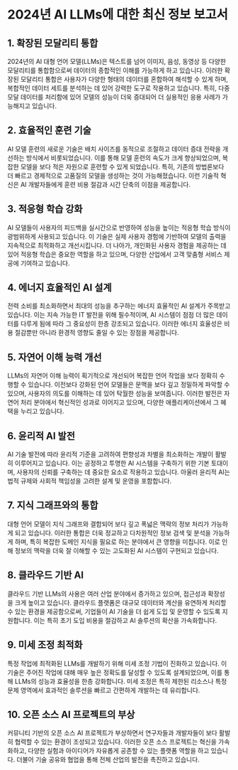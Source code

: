 # 2024년 AI LLMs에 대한 최신 정보 보고서

## 1. 확장된 모달리티 통합
2024년의 AI 대형 언어 모델(LLMs)은 텍스트를 넘어 이미지, 음성, 동영상 등 다양한 모달리티를 통합함으로써 데이터의 종합적인 이해를 가능하게 하고 있습니다. 이러한 확장된 모달리티 통합은 사용자가 다양한 형태의 데이터를 혼합하여 해석할 수 있게 하며, 복합적인 데이터 세트를 분석하는 데 있어 강력한 도구로 작용하고 있습니다. 특히, 다중 모달 데이터를 처리함에 있어 모델의 성능이 더욱 증대되어 더 실용적인 응용 사례가 가능해지고 있습니다.

## 2. 효율적인 훈련 기술
AI 모델 훈련의 새로운 기술은 배치 사이즈를 동적으로 조절하고 데이터 증대 전략을 개선하는 방식에서 비롯되었습니다. 이를 통해 모델 훈련의 속도가 크게 향상되었으며, 복잡한 모델을 보다 적은 자원으로 훈련할 수 있게 되었습니다. 특히, 기존의 방법론보다 더 빠르고 경제적으로 고품질의 모델을 생성하는 것이 가능해졌습니다. 이런 기술적 혁신은 AI 개발자들에게 훈련 비용 절감과 시간 단축의 이점을 제공합니다.

## 3. 적응형 학습 강화
AI 모델들이 사용자의 피드백을 실시간으로 반영하여 성능을 높이는 적응형 학습 방식이 광범위하게 사용되고 있습니다. 이 기술은 실제 사용자 경험에 기반하여 모델의 출력을 지속적으로 최적화하고 개선시킵니다. 더 나아가, 개인화된 사용자 경험을 제공하는 데 있어 적응형 학습은 중요한 역할을 하고 있으며, 다양한 산업에서 고객 맞춤형 서비스 제공에 기여하고 있습니다.

## 4. 에너지 효율적인 AI 설계
전력 소비를 최소화하면서 최대의 성능을 추구하는 에너지 효율적인 AI 설계가 주목받고 있습니다. 이는 지속 가능한 IT 발전을 위해 필수적이며, AI 시스템이 점점 더 많은 데이터를 다루게 됨에 따라 그 중요성이 한층 강조되고 있습니다. 이러한 에너지 효율성은 비용 절감뿐만 아니라 환경적 영향도 줄일 수 있는 장점을 제공합니다.

## 5. 자연어 이해 능력 개선
LLMs의 자연어 이해 능력이 획기적으로 개선되어 복잡한 언어 작업을 보다 정확히 수행할 수 있습니다. 이전보다 강화된 언어 모델들은 문맥을 보다 깊고 정밀하게 파악할 수 있으며, 사용자의 의도를 이해하는 데 있어 탁월한 성능을 보여줍니다. 이러한 발전은 자연어 처리 분야에서 혁신적인 성과로 이어지고 있으며, 다양한 애플리케이션에서 그 혜택을 누리고 있습니다.

## 6. 윤리적 AI 발전
AI 기술 발전에 따라 윤리적 기준을 고려하여 편향성과 차별을 최소화하는 개발이 활발히 이루어지고 있습니다. 이는 공정하고 투명한 AI 시스템을 구축하기 위한 기본 토대이며, 사용자의 신뢰를 구축하는 데 중요한 요소로 작용하고 있습니다. 아울러 윤리적 AI는 법적 규제와 사회적 책임성을 고려한 설계 및 운영을 포함합니다.

## 7. 지식 그래프와의 통합
대형 언어 모델이 지식 그래프와 결합되어 보다 깊고 폭넓은 맥락의 정보 처리가 가능하게 되고 있습니다. 이러한 통합은 더욱 정교하고 다차원적인 정보 검색 및 분석을 가능하게 하며, 특히 복잡한 도메인 지식을 필요로 하는 분야에서 큰 영향을 미칩니다. 이로 인해 정보의 맥락을 더욱 잘 이해할 수 있는 고도화된 AI 시스템이 구현되고 있습니다.

## 8. 클라우드 기반 AI
클라우드 기반 LLMs의 사용은 여러 산업 분야에서 증가하고 있으며, 접근성과 확장성을 크게 높이고 있습니다. 클라우드 플랫폼은 대규모 데이터와 계산을 유연하게 처리할 수 있는 환경을 제공함으로써, 기업들이 AI 기술을 더 쉽게 도입 및 운영할 수 있도록 지원합니다. 이는 특히 초기 도입 비용을 절감하고 AI 솔루션의 확산을 가속화합니다.

## 9. 미세 조정 최적화
특정 작업에 최적화된 LLMs를 개발하기 위해 미세 조정 기법이 진화하고 있습니다. 이 기술은 주어진 작업에 대해 매우 높은 정확도를 달성할 수 있도록 설계되었으며, 이를 통해 LLMs의 성능과 효율성을 한층 강화합니다. 미세 조정은 특히 제한된 리소스나 특정 문제 영역에서 효과적인 솔루션을 빠르고 간편하게 개발하는 데 유리합니다.

## 10. 오픈 소스 AI 프로젝트의 부상
커뮤니티 기반의 오픈 소스 AI 프로젝트가 부상하면서 연구자들과 개발자들이 보다 활발히 협력할 수 있는 환경이 조성되고 있습니다. 이러한 오픈 소스 프로젝트는 혁신을 가속화하고, 다양한 실험과 아이디어가 자유롭게 공존할 수 있는 플랫폼 역할을 하고 있습니다. 더불어 기술 공유와 협업을 통해 전체 산업의 발전을 촉진하고 있습니다.